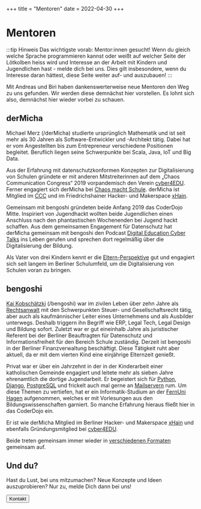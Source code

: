 +++
title = "Mentoren"
date = 2022-04-30
+++

<script lang="ts">
  import Avatar from '$lib/components/Avatar.svelte';
  import Button from '$lib/components/Button.svelte';

  import User from 'phosphor-svelte/lib/User';
</script>

# Mentoren

:::tip Hinweis
Das wichtigste vorab: Mentor:innen gesucht! Wenn du gleich welche Sprache programmieren kannst oder weißt auf welcher
Seite der Lötkolben heiss wird und Interesse an der Arbeit mit Kindern und Jugendlichen hast - melde dich bei uns. Dies gilt insbesondere, wenn du Interesse daran hättest, diese Seite weiter auf- und auszubauen!
:::

Mit Andreas und Biri haben dankenswerterweise neue Mentoren den Weg zu uns gefunden. Wir werden diese demnächst hier vorstellen. Es lohnt sich also, demnächst hier wieder vorbei zu schauen.

## derMicha

<Avatar src="https://dect42.de/images/derMicha.jpg" alt="derMicha" float="right" />

Michael Merz (/derMicha) studierte ursprünglich Mathematik und ist seit mehr als 30 Jahren als Software-Entwickler und -Architekt tätig. Dabei hat er vom Angestellten bis zum Entrepreneur verschiedene Positionen begleitet. Beruflich liegen seine Schwerpunkte bei Scala, Java, IoT und Big Data.

Aus der Erfahrung mit datenschutzkonformen Konzepten zur Digitalisierung von Schulen gründete er mit anderen
Mitstreiterinnen auf dem „Chaos Communication Congress“ 2019 vorpandemisch den Verein
[cyber4EDU](https://cyber4edu.org). Ferner engagiert sich derMicha bei [Chaos macht Schule](https://ccc.de/schule).
derMicha ist Mitglied im [CCC](https://ccc.de/schule) und im Friedrichshainer Hacker- und Makerspace
[xHain](https://x-hain.de/).

Gemeinsam mit bengoshi gründeten beide Anfang 2019 das CoderDojo Mitte. Inspiriert von
Jugendhackt wollten beide Jugendlichen einen Anschluss nach den phantastischen Wochenenden bei Jugend hackt schaffen.
Aus dem gemeinsamen Engagement für Datenschutz hat derMicha gemeinsam mit bengoshi den Podcast
[Digital Education Cyber Talks](https://dect42.de) ins Leben gerufen und sprechen dort regelmäßig über die
Digitalisierung der Bildung.

Als Vater von drei Kindern kennt er die [Eltern-Perspektive](https://media.ccc.de/v/rc3-2021-xhain-899-spuren-im-netz) gut und engagiert sich seit langem im Berliner Schulumfeld, um die Digitalisierung von Schulen voran zu bringen.

## bengoshi

<Avatar src="https://dect42.de/images/bengoshi.jpg" alt="bengoshi" float="right" />

[Kai Kobschätzki](https://de.linkedin.com/in/kai-bengoshi-kobsch%C3%A4tzki-3b1a98170) (/bengoshi) war im zivilen Leben über zehn Jahre als [Rechtsanwalt](https://media.ccc.de/v/camp2023-74-was_passiert_eigentlich_im_jurastudium) mit den Schwerpunkten Steuer- und
Gesellschaftsrecht tätig, aber auch als kaufmännischer Leiter eines Unternehmens und als Ausbilder unterwegs. Deshalb triggern ihn Begriff wie ERP, Legal Tech, Legal Design und Bildung sofort. Zuletzt war er gut
eineinhalb Jahre als juristischer Referent bei der Berliner Beauftragten für Datenschutz und Informationsfreiheit für den Bereich Schule zuständig. Derzeit ist bengoshi in der Berliner Finanzverwaltung beschäftigt. Diese Tätigkeit ruht aber aktuell, da er mit dem vierten Kind eine einjährige Elternzeit genießt.

Privat war er über ein Jahrzehnt in der in der Kinderarbeit einer katholischen Gemeinde engagiert und leitete mehr als
sieben Jahre ehrenamtlich die dortige Jugendarbeit. Er begeistert sich für [Python](https://www.python.org/), [Django](https://www.djangoproject.com/), [PostgreSQL](https://www.postgresql.org/) und frickelt auch
mal gerne an [Mailservern](https://www.postfix.org/) rum. Um diese Themen zu vertiefen, hat er ein Informatik-Studium an der [FernUni Hagen](https://www.fernuni-hagen.de/) aufgenommen, welches er mit Vorlesungen aus den Bildungswissenschaften garniert. So manche Erfahrung hieraus fließt hier in das CoderDojo ein.

Er ist wie derMicha Mitglied im Berliner Hacker- und Makerspace [xHain](https://x-hain.de) und ebenfalls
Gründungsmitglied bei [cyber4EDU](https://cyber4edu.org).

Beide treten gemeinsam immer wieder in [verschiedenen Formaten](https://media.ccc.de/v/ptt-234--na-und-ich-habe-doch-nichts-zu-verbergen-mit-bildern-den-datenschutz-einfach-und-zielgruppengerecht-erklren) gemeinsam auf.

## Und du?

Hast du Lust, bei uns mitzumachen? Neue Konzepte und Ideen auszuprobieren? Nur zu, melde Dich dann bei uns!

<div class="flex justify-center py-2">
    <Button href="/contact/">
        <User size={24} /> Kontakt
    </Button>
</div>

